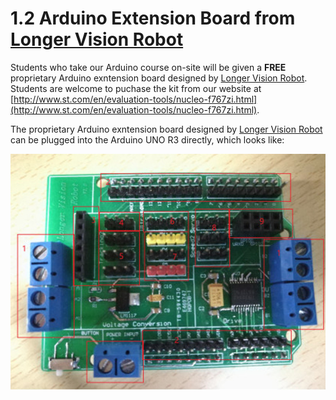  # 1.2 Arduino Extension Board from [Longer Vision Robot](http://www.longervisionrobot.com)


Students who take our Arduino course on-site will be given a **FREE** proprietary Arduino exntension board designed by [Longer Vision Robot](http://www.longervisionrobot.com). Students are welcome to puchase the kit from our website at [http://www.st.com/en/evaluation-tools/nucleo-f767zi.html](http://www.st.com/en/evaluation-tools/nucleo-f767zi.html). 

The proprietary Arduino exntension board designed by [Longer Vision Robot](http://www.longervisionrobot.com) can be plugged into the Arduino UNO R3 directly, which looks like:

![Image](./LVR_Arduino_Vehicle.jpg)
